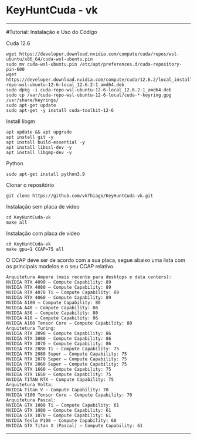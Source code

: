 # KeyHuntCuda - vk

--------------------------------------------------------------------------------------------------------------------




#Tutorial: Instalação e Uso do Código

Cuda 12.6
````
wget https://developer.download.nvidia.com/compute/cuda/repos/wsl-ubuntu/x86_64/cuda-wsl-ubuntu.pin
sudo mv cuda-wsl-ubuntu.pin /etc/apt/preferences.d/cuda-repository-pin-600
wget https://developer.download.nvidia.com/compute/cuda/12.6.2/local_installers/cuda-repo-wsl-ubuntu-12-6-local_12.6.2-1_amd64.deb
sudo dpkg -i cuda-repo-wsl-ubuntu-12-6-local_12.6.2-1_amd64.deb
sudo cp /var/cuda-repo-wsl-ubuntu-12-6-local/cuda-*-keyring.gpg /usr/share/keyrings/
sudo apt-get update
sudo apt-get -y install cuda-toolkit-12-6

````
Install libgm
````
apt update && apt upgrade
apt install git -y
apt install build-essential -y
apt install libssl-dev -y
apt install libgmp-dev -y
````
Python 
````
sudo apt-get install python3.9
````
Clonar o repositório
````
git clone https://github.com/vkThiago/KeyHuntCuda-vk.git
````
Instalação sem placa de video
````
cd KeyHuntCuda-vk
make all
````
Instalação com placa de video
````
cd KeyHuntCuda-vk
make gpu=1 CCAP=75 all
````

O CCAP deve ser de acordo com a sua placa, segue abaixo uma lista com os principais modelos e o seu CCAP relativo.
````
Arquitetura Ampere (mais recente para desktops e data centers):
NVIDIA RTX 4090 – Compute Capability: 89
NVIDIA RTX 4080 – Compute Capability: 89
NVIDIA RTX 4070 Ti – Compute Capability: 89
NVIDIA RTX 4060 – Compute Capability: 89
NVIDIA A100 – Compute Capability: 80
NVIDIA A40 – Compute Capability: 86
NVIDIA A30 – Compute Capability: 80
NVIDIA A10 – Compute Capability: 86
NVIDIA A100 Tensor Core – Compute Capability: 80
Arquitetura Turing:
NVIDIA RTX 3090 – Compute Capability: 86
NVIDIA RTX 3080 – Compute Capability: 86
NVIDIA RTX 3070 – Compute Capability: 86
NVIDIA RTX 2080 Ti – Compute Capability: 75
NVIDIA RTX 2080 Super – Compute Capability: 75
NVIDIA RTX 2070 Super – Compute Capability: 75
NVIDIA RTX 2060 Super – Compute Capability: 75
NVIDIA RTX 1660 – Compute Capability: 75
NVIDIA RTX 1650 – Compute Capability: 75
NVIDIA TITAN RTX – Compute Capability: 75
Arquitetura Volta:
NVIDIA Titan V – Compute Capability: 70
NVIDIA V100 Tensor Core – Compute Capability: 70
Arquitetura Pascal:
NVIDIA GTX 1080 Ti – Compute Capability: 61
NVIDIA GTX 1080 – Compute Capability: 61
NVIDIA GTX 1070 – Compute Capability: 61
NVIDIA Tesla P100 – Compute Capability: 60
NVIDIA GTX Titan X (Pascal) – Compute Capability: 61
````

----------------------------------------------------------------------------------------------------------------------------------
